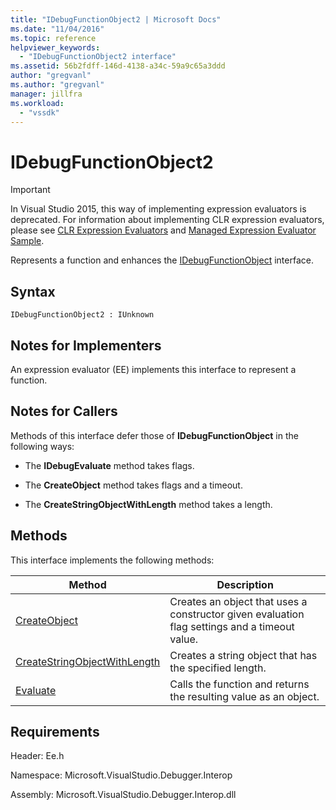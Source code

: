 ```yaml
---
title: "IDebugFunctionObject2 | Microsoft Docs"
ms.date: "11/04/2016"
ms.topic: reference
helpviewer_keywords:
  - "IDebugFunctionObject2 interface"
ms.assetid: 56b2fdff-146d-4138-a34c-59a9c65a3ddd
author: "gregvanl"
ms.author: "gregvanl"
manager: jillfra
ms.workload:
  - "vssdk"
---
```

# IDebugFunctionObject2
> [!IMPORTANT]
> In Visual Studio 2015, this way of implementing expression evaluators is deprecated. For information about implementing CLR expression evaluators, please see [CLR Expression Evaluators](https://github.com/Microsoft/ConcordExtensibilitySamples/wiki/CLR-Expression-Evaluators) and [Managed Expression Evaluator Sample](https://github.com/Microsoft/ConcordExtensibilitySamples/wiki/Managed-Expression-Evaluator-Sample).

 Represents a function and enhances the [IDebugFunctionObject](../../../extensibility/debugger/reference/idebugfunctionobject.md) interface.

## Syntax

```
IDebugFunctionObject2 : IUnknown
```

## Notes for Implementers
 An expression evaluator (EE) implements this interface to represent a function.

## Notes for Callers
 Methods of this interface defer those of **IDebugFunctionObject** in the following ways:

- The **IDebugEvaluate** method takes flags.

- The **CreateObject** method takes flags and a timeout.

- The **CreateStringObjectWithLength** method takes a length.

## Methods
 This interface implements the following methods:

|Method|Description|
|------------|-----------------|
|[CreateObject](../../../extensibility/debugger/reference/idebugfunctionobject2-createobject.md)|Creates an object that uses a constructor given evaluation flag settings and a timeout value.|
|[CreateStringObjectWithLength](../../../extensibility/debugger/reference/idebugfunctionobject2-createstringobjectwithlength.md)|Creates a string object that has the specified length.|
|[Evaluate](../../../extensibility/debugger/reference/idebugfunctionobject2-evaluate.md)|Calls the function and returns the resulting value as an object.|

## Requirements
 Header: Ee.h

 Namespace: Microsoft.VisualStudio.Debugger.Interop

 Assembly: Microsoft.VisualStudio.Debugger.Interop.dll